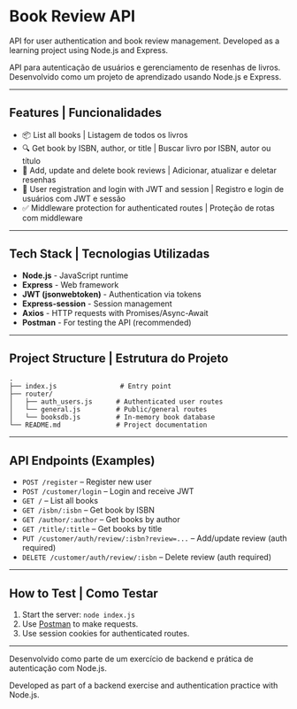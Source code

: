 
# Book Review API

API for user authentication and book review management. Developed as a learning project using Node.js and Express.

API para autenticação de usuários e gerenciamento de resenhas de livros. Desenvolvido como um projeto de aprendizado usando Node.js e Express.

---

## Features | Funcionalidades

- 📦 List all books | Listagem de todos os livros
- 🔍 Get book by ISBN, author, or title | Buscar livro por ISBN, autor ou título
- 📝 Add, update and delete book reviews | Adicionar, atualizar e deletar resenhas
- 🔐 User registration and login with JWT and session | Registro e login de usuários com JWT e sessão
- ✅ Middleware protection for authenticated routes | Proteção de rotas com middleware

---

## Tech Stack | Tecnologias Utilizadas

- **Node.js** - JavaScript runtime
- **Express** - Web framework
- **JWT (jsonwebtoken)** - Authentication via tokens
- **Express-session** - Session management
- **Axios** - HTTP requests with Promises/Async-Await
- **Postman** - For testing the API (recommended)

---

## Project Structure | Estrutura do Projeto

```
.
├── index.js                # Entry point
├── router/
│   ├── auth_users.js      # Authenticated user routes
│   └── general.js         # Public/general routes
│   └── booksdb.js         # In-memory book database
└── README.md              # Project documentation
```

---

## API Endpoints (Examples)

- `POST /register` – Register new user
- `POST /customer/login` – Login and receive JWT
- `GET /` – List all books
- `GET /isbn/:isbn` – Get book by ISBN
- `GET /author/:author` – Get books by author
- `GET /title/:title` – Get books by title
- `PUT /customer/auth/review/:isbn?review=...` – Add/update review (auth required)
- `DELETE /customer/auth/review/:isbn` – Delete review (auth required)

---

## How to Test | Como Testar

1. Start the server: `node index.js`
2. Use [Postman](https://www.postman.com) to make requests.
3. Use session cookies for authenticated routes.

---


Desenvolvido como parte de um exercício de backend e prática de autenticação com Node.js.

Developed as part of a backend exercise and authentication practice with Node.js.
